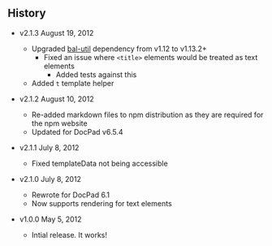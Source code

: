 ## History

- v2.1.3 August 19, 2012
	- Upgraded [bal-util](https://github.com/balupton/bal-util) dependency from v1.12 to v1.13.2+
		- Fixed an issue where `<title>` elements would be treated as text elements
			- Added tests against this
	- Added `t` template helper

- v2.1.2 August 10, 2012
	- Re-added markdown files to npm distribution as they are required for the npm website
	- Updated for DocPad v6.5.4

- v2.1.1 July 8, 2012
	- Fixed templateData not being accessible

- v2.1.0 July 8, 2012
	- Rewrote for DocPad 6.1
	- Now supports rendering for text elements

- v1.0.0 May 5, 2012
	- Intial release. It works!